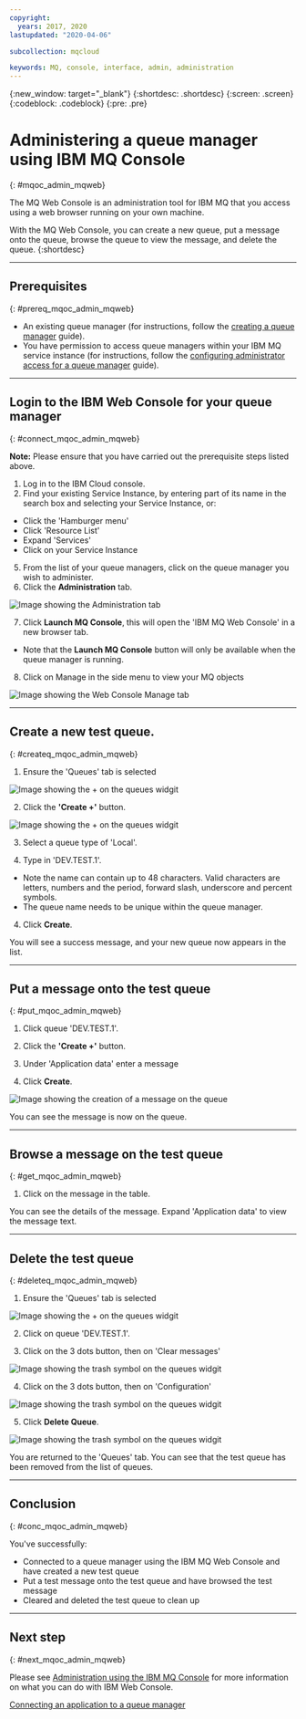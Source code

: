 ```yaml
---
copyright:
  years: 2017, 2020
lastupdated: "2020-04-06"

subcollection: mqcloud

keywords: MQ, console, interface, admin, administration
---
```


{:new_window: target="_blank"}
{:shortdesc: .shortdesc}
{:screen: .screen}
{:codeblock: .codeblock}
{:pre: .pre}

# Administering a queue manager using IBM MQ Console
{: #mqoc_admin_mqweb}

The MQ Web Console is an administration tool for IBM MQ that you access using a web browser running on your own machine.

With the MQ Web Console, you can create a new queue, put a message onto the queue, browse the queue to view the message, and delete the queue.
{:shortdesc}

---

## Prerequisites
{: #prereq_mqoc_admin_mqweb}

* An existing queue manager (for instructions, follow the [creating a queue manager](/docs/services/mqcloud?topic=mqcloud-mqoc_create_qm) guide).
* You have permission to access queue managers within your IBM MQ service instance (for instructions, follow the [configuring administrator access for a queue manager](/docs/services/mqcloud?topic=mqcloud-tut_mqoc_configure_admin_qm_access) guide).

---

## Login to the IBM Web Console for your queue manager
{: #connect_mqoc_admin_mqweb}

**Note:** Please ensure that you have carried out the prerequisite steps listed above.

1. Log in to the IBM Cloud console.
2. Find your existing Service Instance, by entering part of its name in the search box and selecting your Service Instance, or:
  * Click the 'Hamburger menu'
  * Click 'Resource List'
  * Expand 'Services'
  * Click on your Service Instance
5. From the list of your queue managers, click on the queue manager you wish to administer.
6. Click the **Administration** tab.

 ![Image showing the Administration tab](./images/mqoc_administration_tab.png)

7. Click **Launch MQ Console**, this will open the 'IBM MQ Web Console' in a new browser tab.
  * Note that the **Launch MQ Console** button will only be available when the queue manager is running.

8. Click on Manage in the side menu to view your MQ objects

 ![Image showing the Web Console Manage tab](./images/mqoc_webconsole_managetab.png)

---

## Create a new test queue.
{: #createq_mqoc_admin_mqweb}

1. Ensure the 'Queues' tab is selected

 ![Image showing the + on the queues widgit](./images/mqoc_webconsole_queue_tab.png)

2. Click the **'Create +'** button.

 ![Image showing the + on the queues widgit](./images/mqoc_webconsole_create_queue.png)

3. Select a queue type of 'Local'.

2. Type in 'DEV.TEST.1'.
  * Note the name can contain up to 48 characters. Valid characters are letters, numbers and the period, forward slash, underscore and percent symbols.
  * The queue name needs to be unique within the queue manager.

4. Click **Create**.

You will see a success message, and your new queue now appears in the list.

---

## Put a message onto the test queue
{: #put_mqoc_admin_mqweb}

1. Click queue 'DEV.TEST.1'.

2. Click the **'Create +'** button.

3. Under 'Application data' enter a message

4. Click **Create**.

![Image showing the creation of a message on the queue](./images/mqoc_webcli_put.png)


You can see the message is now on the queue.

---

## Browse a message on the test queue
{: #get_mqoc_admin_mqweb}

1. Click on the message in the table.

You can see the details of the message. Expand 'Application data' to view the message text.

---

## Delete the test queue
{: #deleteq_mqoc_admin_mqweb}

1. Ensure the 'Queues' tab is selected

 ![Image showing the + on the queues widgit](./images/mqoc_webconsole_queue_tab.png)

2. Click on queue 'DEV.TEST.1'.

3. Click on the 3 dots button, then on 'Clear messages'

 ![Image showing the trash symbol on the queues widgit](./images/mqoc_webconsole_clear_messages.png)

4. Click on the 3 dots button, then on 'Configuration'

 ![Image showing the trash symbol on the queues widgit](./images/mqoc_webcli_queue_config.png)

5. Click **Delete Queue**.

 ![Image showing the trash symbol on the queues widgit](./images/mqoc_webcli_queue_delete.png)

You are returned to the 'Queues' tab. You can see that the test queue has been removed from the list of queues.

---

## Conclusion
{: #conc_mqoc_admin_mqweb}

You've successfully:
* Connected to a queue manager using the IBM MQ Web Console and have created a new test queue
* Put a test message onto the test queue and have browsed the test message
* Cleared and deleted the test queue to clean up

---

## Next step
{: #next_mqoc_admin_mqweb}

Please see [Administration using the IBM MQ Console](https://www.ibm.com/support/knowledgecenter/en/SSFKSJ_9.0.0/com.ibm.mq.adm.doc/q127570_.htm) for more information on what you can do with IBM Web Console.

[Connecting an application to a queue manager](/docs/services/mqcloud?topic=mqcloud-mqoc_connect_app_qm)
